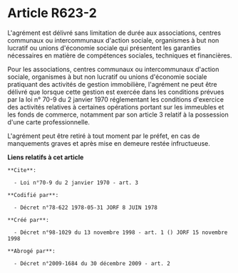 # Article R623-2

L'agrément est délivré sans limitation de durée aux associations, centres communaux ou intercommunaux d'action sociale,
organismes à but non lucratif ou unions d'économie sociale qui présentent les garanties nécessaires en matière de compétences
sociales, techniques et financières.

Pour les associations, centres communaux ou intercommunaux d'action sociale, organismes à but non lucratif ou unions
d'économie sociale pratiquant des activités de gestion immobilière, l'agrément ne peut être délivré que lorsque cette gestion
est exercée dans les conditions prévues par la loi n° 70-9 du 2 janvier 1970 réglementant les conditions d'exercice des
activités relatives à certaines opérations portant sur les immeubles et les fonds de commerce, notamment par son article 3
relatif à la possession d'une carte professionnelle.

L'agrément peut être retiré à tout moment par le préfet, en cas de manquements graves et après mise en demeure restée
infructueuse.

**Liens relatifs à cet article**

	**Cite**:

	  - Loi n°70-9 du 2 janvier 1970 - art. 3

	**Codifié par**:

	  - Décret n°78-622 1978-05-31 JORF 8 JUIN 1978

	**Créé par**:

	  - Décret n°98-1029 du 13 novembre 1998 - art. 1 () JORF 15 novembre 1998

	**Abrogé par**:

	  - Décret n°2009-1684 du 30 décembre 2009 - art. 2
